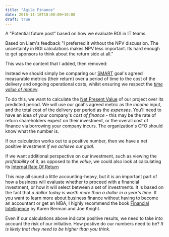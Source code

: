 ```yaml
---
title: "Agile Finance"
date: 2018-11-18T18:00:00+10:00
draft: true
---
```


A "Potential future post" based on how we evaluate ROI in IT teams. 

Based on Liam's feedback "I preferred it without the NPV discussion. The uncertainty in ROI calculations makes NPV less important. Its hard enough to get sponsors to think about the return side at all."

This was the content that I added, then removed:

Instead we should simply be comparing our [SMART](https://www.mindtools.com/pages/article/smart-goals.htm) goal's agreed measurable metrics (their return) over a period of time to the cost of the delivery and ongoing operational costs, whilst ensuring we respect the _[time value of money](https://en.wikipedia.org/wiki/Time_value_of_money)_.

To do this, we want to calculate the [Net Present Value](https://hbr.org/2014/11/a-refresher-on-net-present-value) of our project over its predicted period. We will use our goal's agreed metric as the _income_ input, and the total cost of the delivery per period as the _expenses_. You'll need to have an idea of your company's _cost of finance_ - this may be the rate of return shareholders expect on their investment, or the overall cost of finance via borrowing your company incurs. The organization's CFO should know what the number is.

If our calculation works out to a positive number, then we have a net positive investment _if we achieve our goal_. 

If we want additional perspective on our investment, such as viewing the _profitability_ of it, as opposed to the _value_, we could also look at calculating its [Internal Rate Of Return](https://en.wikipedia.org/wiki/Internal_rate_of_return)

This may all sound a little accounting-heavy, but it is an important part of how a business will evaluate whether to proceed with a financial investment, or how it will select between a set of investments. It is based on the fact that _a dollar today is worth more than a dollar in a year's time_. If you want to learn more about business finance without having to become an accountant or get an MBA, I highly recommend the book [Financial Intelligence](https://www.amazon.com/Financial-Intelligence-Revised-Managers-Knowing-ebook/dp/B00AXS5EAK) by Karen Berman and Joe Knight.

Even if our calculations above indicate positive results, we need to take into account the risk of our initiative. How postive do our numbers need to be? _It is likely that they need to be higher than you think_.